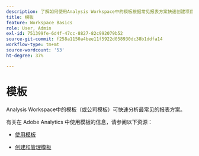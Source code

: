```yaml
---
description: 了解如何使用Analysis Workspace中的模板根据常见报表方案快速创建项目。
title: 模板
feature: Workspace Basics
role: User, Admin
exl-id: 751399fe-6d4f-47cc-8827-82c992079b52
source-git-commit: f258a1150a4bee11f5922d058930dc38b1ddfa14
workflow-type: tm+mt
source-wordcount: '53'
ht-degree: 37%

---
```


# 模板

Analysis Workspace中的模板（或公司模板）可快速分析最常见的报表方案。

有关在 Adobe Analytics 中使用模板的信息，请参阅以下资源：

* [使用模板](/help/analyze/analysis-workspace/templates/use-templates.md)

* [创建和管理模板](/help/analyze/analysis-workspace/templates/create-templates.md)

